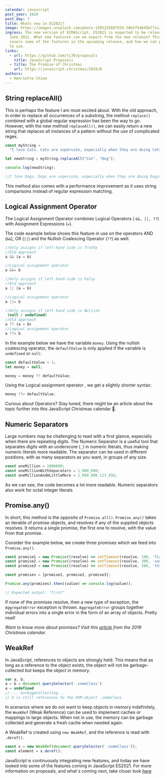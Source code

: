 ```yaml
---
calendar: javascript
post_year: 2020
post_day: 7
title: Whats new in ES2021?
image: https://images.unsplash.com/photo-1505235687559-28b5f54645b7?ixid=MXwxMjA3fDB8MHxwaG90by1wYWdlfHx8fGVufDB8fHw%3D&ixlib=rb-1.2.1&auto=format&fit=crop&w=1780&q=80
ingress: The new version of ECMAScript, ES2021 is expected to be released in
  June 2021. What new features can we expect from the new release? This article
  covers some of the features in the upcoming release, and how we can put them
  to use.
links:
  - url: https://github.com/tc39/proposals
    title: JavaScript Proposals
  - title: The Promise of Christmas
    url: https://javascript.christmas/2019/8
authors:
  - Henriette Chiem
---
```

## String replaceAll()
This is perhaps the feature I am most excited about. With the old approach, in order to replace all occurrences of a substring, the method  ```replace() ``` combined with a global regular expression has been the way to go.
However, with the new method ```replaceAll()```, we can easily return a new string that replaces all instances of a pattern without the use of complicated regex.

```javascript
const myString =
  "I love Cats. Cats are supercute, especially when they are doing Catstuff";

let newString = myString.replaceAll("Cat", "Dog");

console.log(newString);

//I love Dogs. Dogs are supercute, especially when they are doing Dogstuff
```

This method also comes with a performance improvement as it uses string comparisons instead of regular expression matching.

## Logical Assignment Operator
The Logical Assignment Operator combines Logical Operators ( ```&&, ||, ??```) with Assignment Expressions (```=```). 

The code example below shows this feature in use on the operators AND (```&&```), OR (```||```) and the Nullish Coalescing Operator (```??```) as well.

```javascript
//Only assigns if left-hand side is Truthy
//Old approach
a && (a = b)

//Logical assignment operator
a &&= b

//Only assigns if left hand-side is Falsy
//Old approach
a || (a = b)

//Logical assignment operator
a ||= b 

//Only assigns if left hand side is Nullish (null / undefined)
//Old approach
a ?? (a = b)
//Logical assignment operator
a ??= b
```
In the example below we have the variable ```money```. Using the nullish coalescing operator, the ```defaultValue``` is only applied if the variable is ```undefined``` or ```null```:
 ```javascript
const defaultValue = 1;
let money = null;

money = money ?? defaultValue;
 ```
Using the Logical assignment operator, we get a slightly shorter syntax:
 ```javascript
money ??= defaultValue;
 ```

Curious about Operators? Stay tuned, there might be an article about the topic further into this JavaScript Christmas calendar :angel:.

## Numeric Separators
Large numbers may be challenging to read with a first glance, especially when there are repeating digits. The Numeric Separator is a useful tool that separates digits with an underscore (```_```) in numeric literals, thus making numeric literals more readable. The separator can be used in different positions, with as many separators as you want, in groups of any size.

 ```javascript
const oneMillion = 1000000;
const oneMillionWithSeparators = 1_000_000;
const oneMillionAndALittleMore = 1_000_000.123_456;
 ```

As we can see, the code becomes a lot more readable. Numeric separators also work for octal integer literals

## Promise.any()
In short, this method is the opposite of ```Promise.all()```. ```Promise.any()``` takes an iterable of promise objects, and resolves if any of the supplied objects resolves. It returns a single promise, the first one to resolve, with the value from that promise.

Consider the example below, we create three promises which we feed into ```Promise.any()```.

 ```javascript
const promise1 = new Promise((resolve) => setTimeout(resolve, 100, 'first'));
const promise2 = new Promise((resolve) => setTimeout(resolve, 300, 'second'));
const promise3 = new Promise((resolve) => setTimeout(resolve, 500, 'third'));

const promises = [promise1, promise2, promise3];

Promise.any(promises).then((value) => console.log(value));

// Expected output: "first"
 ```

If none of the promises resolve, then a new type of exception, the ```AggregateError``` exception is thrown. ```AggregateError``` groups together individual errors into a single error in the form of an array of objects. Pretty neat!

*Want to know more about promises? Visit this [article](https://javascript.christmas/2019/8) from the 2019 Christmas calendar.*

## WeakRef
In JavaScript, references to objects are strongly held. This means that as long as a reference to the object exists, the object will not be garbage-collected but keeps the object in memory. 

 ```javascript
var a, b;
a = b = document.querySelector('.someClass')
a = undefined
// ... GarbageCollecting...
// b is still references to the DOM-object .someClass
```

In scenarios where we do not want to keep objects in memory indefinitely, the ```WeakRef``` (Weak Reference) can be used to implement caches or mappings to large objects. When not in use, the memory can be garbage collected and generate a fresh cache when needed again.

A WeakRef is created using ```new WeakRef```, and the reference is read with ```.deref()```.

 ```javascript
const x = new WeakRef(document.querySelector('.someClass'));
const element = x.deref();
 ```

JavaScript is continuously integrating new features, and today we have looked into some of the features coming in JavaScript ES2021. For more information on proposals, and what´s coming next, take closer look [here](https://github.com/tc39/proposals)


